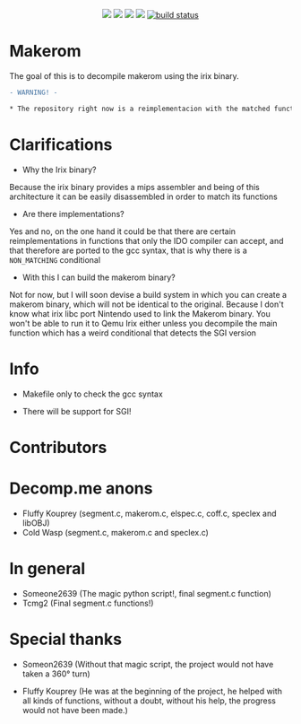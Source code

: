 
<p align="center">
    <a href="" alt="yacc">
        <img src="https://img.shields.io/badge/Yacc%20Functions-6%2F10-green" /></a>
    <a href="" alt="coff">
        <img src="https://img.shields.io/badge/Coff.c%20Functions-2%2F2-green" /></a>
    <a href="" alt="elspec">
        <img src="https://img.shields.io/badge/Elspec.c%20Functions-2%2F2-green" /></a>
    <a href="" alt="Main Makerom core">
        <img src="https://img.shields.io/badge/Makerom.c-12%2F13-green" /></a>
    <a href="Makerom Segment Core">
        <img src="https://img.shields.io/badge/Segment.c-10%2F11-green" alt="build status"></a>
   

</p>


# Makerom
The goal of this is to decompile makerom using the irix binary.

```diff
- WARNING! -

* The repository right now is a reimplementacion with the matched functions of makerom 

```

# Clarifications

- Why the Irix binary?

Because the irix binary provides a mips assembler and being of this architecture it can be easily disassembled in order to match its functions

- Are there implementations?

Yes and no, on the one hand it could be that there are certain reimplementations in functions that only the IDO compiler can accept, and that therefore are ported to the gcc syntax, that is why there is a `NON_MATCHING` conditional

- With this I can build the makerom binary?

Not for now, but I will soon devise a build system in which you can create a makerom binary, which will not be identical to the original. Because I don't know what irix libc port Nintendo used to link the Makerom binary. You won't be able to run it to Qemu Irix either unless you decompile the main function which has a weird conditional that detects the SGI version




# Info 

- Makefile only to check the gcc syntax

- There will be support for SGI! 

# Contributors

# Decomp.me anons

- Fluffy Kouprey (segment.c, makerom.c, elspec.c, coff.c, speclex and libOBJ)
- Cold Wasp (segment.c, makerom.c and speclex.c)

# In general

- Someone2639 (The magic python script!, final segment.c function)
- Tcmg2 (Final segment.c functions!)

# Special thanks

- Someon2639 (Without that magic script, the project would not have taken a 360° turn)

- Fluffy Kouprey (He was at the beginning of the project, he helped with all kinds of functions, without a doubt, without his help, the progress would not have been made.)




